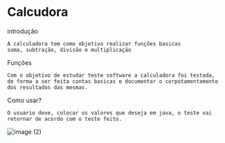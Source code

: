 # Calcudora

  introdução

    A calculadora tem como objetivo realizar funções basicas
    soma, subtração, divisão e multiplicação

  Funções
  
    Com o objetivo de estudar teste software a calculadora foi testada, 
    de forma a ser feita contas basicas e documentar o corpotamentamento 
    dos resultados das mesmas.

  Como usar?
  
    O usuario deve, colocar os valores que deseja em java, o teste vai
    retornar de acordo com o teste feito.



![image (2)](https://github.com/GabrielSichoski/Calcudora/assets/104863390/e291c02e-aed7-487d-a44a-507162abb479)


